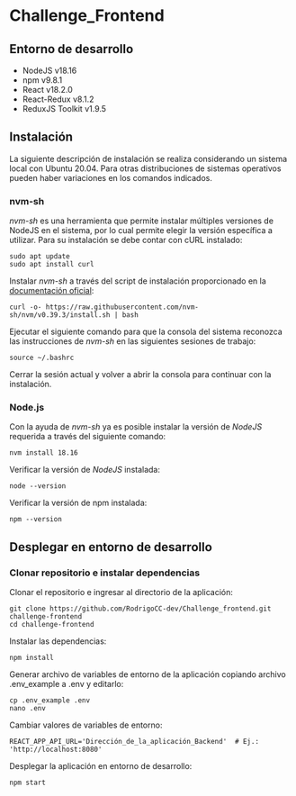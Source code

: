 # Challenge_Frontend

## Entorno de desarrollo
* NodeJS v18.16
* npm v9.8.1
* React v18.2.0
* React-Redux v8.1.2
* ReduxJS Toolkit v1.9.5

## Instalación
La siguiente descripción de instalación se realiza considerando un sistema local con Ubuntu 20.04. Para otras distribuciones de sistemas operativos pueden haber variaciones en los comandos indicados.
### nvm-sh
*nvm-sh* es una herramienta que permite instalar múltiples versiones de NodeJS en el sistema, por lo cual permite elegir la versión específica a utilizar. Para su instalación se debe contar con cURL instalado:
```
sudo apt update
sudo apt install curl
```
Instalar *nvm-sh* a través del script de instalación proporcionado en la [documentación oficial](https://github.com/nvm-sh/nvm):
```
curl -o- https://raw.githubusercontent.com/nvm-sh/nvm/v0.39.3/install.sh | bash
```
Ejecutar el siguiente comando para que la consola del sistema reconozca las instrucciones de *nvm-sh* en las siguientes sesiones de trabajo:
```
source ~/.bashrc
```
Cerrar la sesión actual y volver a abrir la consola para continuar con la instalación.

### Node.js
Con la ayuda de *nvm-sh* ya es posible instalar la versión de *NodeJS* requerida a través del siguiente comando:
```
nvm install 18.16
```
Verificar la versión de *NodeJS* instalada:
```
node --version
```
Verificar la versión de npm instalada:
```
npm --version
```

## Desplegar en entorno de desarrollo
### Clonar repositorio e instalar dependencias
Clonar el repositorio e ingresar al directorio de la aplicación:
```
git clone https://github.com/RodrigoCC-dev/Challenge_frontend.git challenge-frontend
cd challenge-frontend
```
Instalar las dependencias:
```
npm install
```
Generar archivo de variables de entorno de la aplicación copiando archivo .env_example a .env y editarlo:
```
cp .env_example .env
nano .env
```
Cambiar valores de variables de entorno:
```
REACT_APP_API_URL='Dirección_de_la_aplicación_Backend'  # Ej.: 'http://localhost:8080'
```
Desplegar la aplicación en entorno de desarrollo:
```
npm start
```
